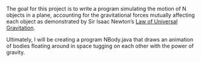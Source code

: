 The goal for this project is to write a program simulating the motion of N objects in a plane, accounting for the gravitational forces mutually affecting each object as demonstrated by Sir Isaac Newton’s <a href="https://en.wikipedia.org/wiki/Newton%27s_law_of_universal_gravitation">Law of Universal Gravitation</a>.

Ultimately, I will be creating a program NBody.java that draws an animation of bodies floating around in space tugging on each other with the power of gravity.
